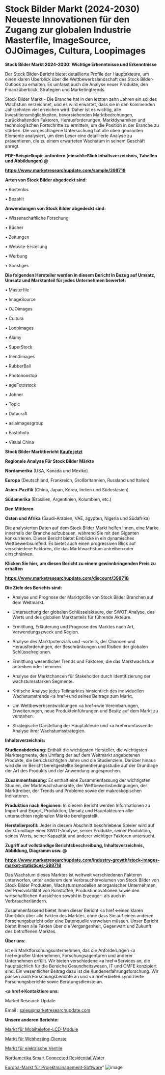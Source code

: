 # Stock Bilder Markt (2024-2030) Neueste Innovationen für den Zugang zur globalen Industrie Masterfile, ImageSource, OJOimages, Cultura, Loopimages

<strong>Stock Bilder Markt 2024-2030: Wichtige Erkenntnisse und Erkenntnisse</strong>

Der Stock Bilder-Bericht bietet detaillierte Profile der Hauptakteure, um einen klaren Überblick über die Wettbewerbslandschaft des Stock Bilder-Outlook zu erhalten. Es umfasst auch die Analyse neuer Produkte, den Finanzüberblick, Strategien und Marketingtrends.

Stock Bilder Markt - Die Branche hat in den letzten zehn Jahren ein solides Wachstum verzeichnet, und es wird erwartet, dass sie in den kommenden Jahrzehnten viel erreichen wird. Daher ist es wichtig, alle Investitionsmöglichkeiten, bevorstehenden Marktbedrohungen, zurückhaltenden Faktoren, Herausforderungen, Marktdynamiken und technologischen Fortschritte zu ermitteln, um die Position in der Branche zu stärken. Die vorgeschlagene Untersuchung hat alle oben genannten Elemente analysiert, um dem Leser eine detaillierte Analyse zu präsentieren, die zu einem erwarteten Wachstum in seinem Geschäft anregt.



<strong><b>PDF-Beispielkopie anfordern (einschließlich Inhaltsverzeichnis, Tabellen und Abbildungen) @ </b></strong>

<strong><a href=https://www.marketresearchupdate.com/sample/398718>

<strong>https://www.marketresearchupdate.com/sample/398718</u></a></strong></strong>



<strong>Arten von Stock Bilder abgedeckt sind:</strong>

• Kostenlos

• Bezahlt



<strong>Anwendungen von Stock Bilder abgedeckt sind:</strong>

• Wissenschaftliche Forschung

• Bücher

• Zeitungen

• Website-Erstellung

• Werbung

• Sonstiges



<strong>Die folgenden Hersteller werden in diesem Bericht in Bezug auf Umsatz, Umsatz und Marktanteil für jedes Unternehmen bewertet:</strong>

• Masterfile

• ImageSource

• OJOimages

• Cultura

• Loopimages

• Alamy

• SuperStock

• blendimages

• RubberBall

• Photononstop

• ageFotostock

• Johner

• Topic

• Datacraft

• asiaimagesgroup

• Eastphoto

• Visual China



<strong>Stock Bilder Marktbericht <a href=https://www.marketresearchupdate.com/buynow/398718>Kaufe jetzt</a></strong>



<strong>Regionale Analyse Für Stock Bilder Märkte</strong>



<strong>Nordamerika</strong> (USA, Kanada und Mexiko)



<strong>Europa</strong> (Deutschland, Frankreich, Großbritannien, Russland und Italien)



<strong>Asien-Pazifik</strong> (China, Japan, Korea, Indien und Südostasien)



<strong>Südamerika</strong> (Brasilien, Argentinien, Kolumbien, etc.)



<strong>Den Mittleren</strong> 

<strong>Osten und Afrika</strong> (Saudi-Arabien, VAE, ägypten, Nigeria und Südafrika)

Die analysierten Daten auf dem Stock Bilder Markt helfen Ihnen, eine Marke innerhalb der Branche aufzubauen, während Sie mit den Giganten konkurrieren. Dieser Bericht bietet Einblicke in ein dynamisches Wettbewerbsumfeld. Es bietet auch einen progressiven Blick auf verschiedene Faktoren, die das Marktwachstum antreiben oder einschränken.



<strong>Klicken Sie hier, um diesen Bericht zu einem gewinnbringenden Preis zu erhalten
</strong>

<strong><a href=https://www.marketresearchupdate.com/discount/398718>https://www.marketresearchupdate.com/discount/398718</b></u></strong></a>



<strong>Die Ziele des Berichts sind:</strong>

- Analyse und Prognose der Marktgröße von Stock Bilder Branchen auf dem Weltmarkt.

- Untersuchung der globalen Schlüsselakteure, der SWOT-Analyse, des Werts und des globalen Marktanteils für führende Akteure.

- Ermittlung, Erläuterung und Prognose des Marktes nach Art, Verwendungszweck und Region.

- Analyse des Marktpotenzials und -vorteils, der Chancen und Herausforderungen, der Beschränkungen und Risiken der globalen Schlüsselregionen.

- Ermittlung wesentlicher Trends und Faktoren, die das Marktwachstum antreiben oder hemmen.

- Analyse der Marktchancen für Stakeholder durch Identifizierung der wachstumsstarken Segmente.

- Kritische Analyse jedes Teilmarktes hinsichtlich des individuellen Wachstumstrends <a href=>und</a> seines Beitrags zum Markt.

- Um Wettbewerbsentwicklungen <a href=>wie</a> Vereinbarungen, Erweiterungen, neue Produkteinführungen und Besitz auf dem Markt zu verstehen.

- Strategische Darstellung der Hauptakteure und <a href=>umfas</a>sende Analyse ihrer Wachstumsstrategien.



<strong>Inhaltsverzeichnis:</strong>



<strong>Studienabdeckung:</strong> Enthält die wichtigsten Hersteller, die wichtigsten Marktsegmente, den Umfang der auf dem Weltmarkt angebotenen Produkte, die berücksichtigten Jahre und die Studienziele. Darüber hinaus wird die im Bericht bereitgestellte Segmentierungsstudie auf der Grundlage der Art des Produkts und der Anwendung angesprochen.



<strong>Zusammenfassung:</strong> Es enthält eine Zusammenfassung der wichtigsten Studien, der Marktwachstumsrate, der Wettbewerbsbedingungen, der Markttreiber, der Trends und Probleme sowie der makroskopischen Indikatoren.



<strong>Produktion nach Regionen:</strong> In diesem Bericht werden Informationen zu Import und Export, Produktion, Umsatz und Hauptakteuren aller untersuchten regionalen Märkte bereitgestellt.



<strong>Herstellerprofil:</strong> Jeder in diesem Abschnitt beschriebene Spieler wird auf der Grundlage einer SWOT-Analyse, seiner Produkte, seiner Produktion, seines Werts, seiner Kapazität und anderer wichtiger Faktoren untersucht.



<strong><b>Zugriff auf vollständige Berichtsbeschreibung, Inhaltsverzeichnis, Abbildung, Diagramm usw. @ </b></strong>

<strong><a href=https://www.marketresearchupdate.com/industry-growth/stock-images-market-statistices-398718>https://www.marketresearchupdate.com/industry-growth/stock-images-market-statistices-398718</a></strong>

Das Wachstum dieses Marktes ist weltweit verschiedenen Faktoren unterworfen, unter anderem dem Verbrauchervolumen von Stock Bilder von Stock Bilder Produkten, Wachstumsmodellen anorganischer Unternehmen, der Preisvolatilität von Rohstoffen, Produktinnovationen sowie den wirtschaftlichen Aussichten sowohl in Erzeuger- als auch in Verbraucherländern.

Zusammenfassend bietet Ihnen dieser Bericht <a href=>einen</a> klaren Überblick über alle Fakten des Marktes, ohne dass Sie auf einen anderen Forschungsbericht oder eine Datenquelle verweisen müssen. Unser Bericht bietet Ihnen alle Fakten über die Vergangenheit, Gegenwart und Zukunft des betroffenen Marktes.



<strong>Über uns:</strong>

 ist ein Marktforschungsunternehmen, das die Anforderungen <a href=>großer</a> Unternehmen, Forschungsagenturen und anderer Unternehmen erfüllt. Wir bieten verschiedene <a href=>Services</a> an, die hauptsächlich für die Bereiche Gesundheitswesen, IT und CMFE konzipiert sind. Ein wesentlicher Beitrag dazu ist die Kundenerfahrungsforschung. Wir passen auch Forschungsberichte an und <a href=>bieten</a> syndizierte Forschungsberichte sowie Beratungsdienste an.



<strong><a href=>Kontaktiere uns:</a></strong>

Market Research Update

Email : sales@marketresearchupdate.com



<strong>Unsere anderen Berichte:</strong>

<a href=https://www.linkedin.com/pulse/mobile-phone-lcd-moudle-market-size-share-trend>Markt für Mobiltelefon-LCD-Module</a>

<a href=https://www.linkedin.com/pulse/web-hosting-services-market-sizing-up-anticipating>Markt für Webhosting-Dienste</a>

<a href=https://www.linkedin.com/pulse/electric-valve-market-size-emerging-trends>Markt für elektrische Ventile</a>

<a href=https://www.linkedin.com/pulse/north-america-smart-connected-residential-water>Nordamerika Smart Connected Residential Water</a>

<a href=https://www.linkedin.com/pulse/europe-project-management-software-market-new>Europa-Markt für Projektmanagement-Software</a>"
![image](https://github.com/RushikeshRI/news24analysis/assets/164026548/d08eaed0-c85c-4764-a004-19350d435dbd)
